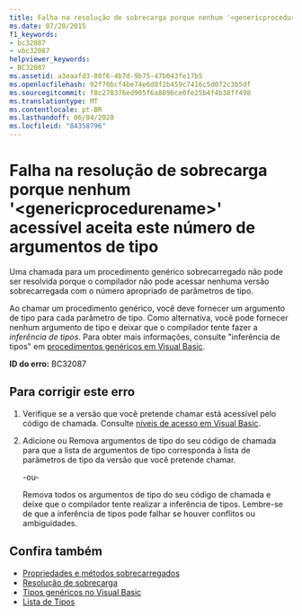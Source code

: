 ```yaml
---
title: Falha na resolução de sobrecarga porque nenhum '<genericprocedurename>' acessível aceita este número de argumentos de tipo
ms.date: 07/20/2015
f1_keywords:
- bc32087
- vbc32087
helpviewer_keywords:
- BC32087
ms.assetid: a3eaafd3-80f6-4b7d-9b75-47b043fe17b5
ms.openlocfilehash: 92f70bcf4be74e6d8f2b459c7416c5d072c3b5df
ms.sourcegitcommit: f8c270376ed905f6a8896ce0fe25b4f4b38ff498
ms.translationtype: MT
ms.contentlocale: pt-BR
ms.lasthandoff: 06/04/2020
ms.locfileid: "84358796"
---
```

# <a name="overload-resolution-failed-because-no-accessible-genericprocedurename-accepts-this-number-of-type-arguments"></a>Falha na resolução de sobrecarga porque nenhum '\<genericprocedurename>' acessível aceita este número de argumentos de tipo
Uma chamada para um procedimento genérico sobrecarregado não pode ser resolvida porque o compilador não pode acessar nenhuma versão sobrecarregada com o número apropriado de parâmetros de tipo.  
  
 Ao chamar um procedimento genérico, você deve fornecer um argumento de tipo para cada parâmetro de tipo. Como alternativa, você pode fornecer nenhum argumento de tipo e deixar que o compilador tente fazer a *inferência de tipos*. Para obter mais informações, consulte "inferência de tipos" em [procedimentos genéricos em Visual Basic](../programming-guide/language-features/data-types/generic-procedures.md).  
  
 **ID do erro:** BC32087  
  
## <a name="to-correct-this-error"></a>Para corrigir este erro  
  
1. Verifique se a versão que você pretende chamar está acessível pelo código de chamada. Consulte [níveis de acesso em Visual Basic](../programming-guide/language-features/declared-elements/access-levels.md).  
  
2. Adicione ou Remova argumentos de tipo do seu código de chamada para que a lista de argumentos de tipo corresponda à lista de parâmetros de tipo da versão que você pretende chamar.  
  
     -ou-  
  
     Remova todos os argumentos de tipo do seu código de chamada e deixe que o compilador tente realizar a inferência de tipos. Lembre-se de que a inferência de tipos pode falhar se houver conflitos ou ambiguidades.  
  
## <a name="see-also"></a>Confira também

- [Propriedades e métodos sobrecarregados](../programming-guide/language-features/objects-and-classes/overloaded-properties-and-methods.md)
- [Resolução de sobrecarga](../programming-guide/language-features/procedures/overload-resolution.md)
- [Tipos genéricos no Visual Basic](../programming-guide/language-features/data-types/generic-types.md)
- [Lista de Tipos](../language-reference/statements/type-list.md)
